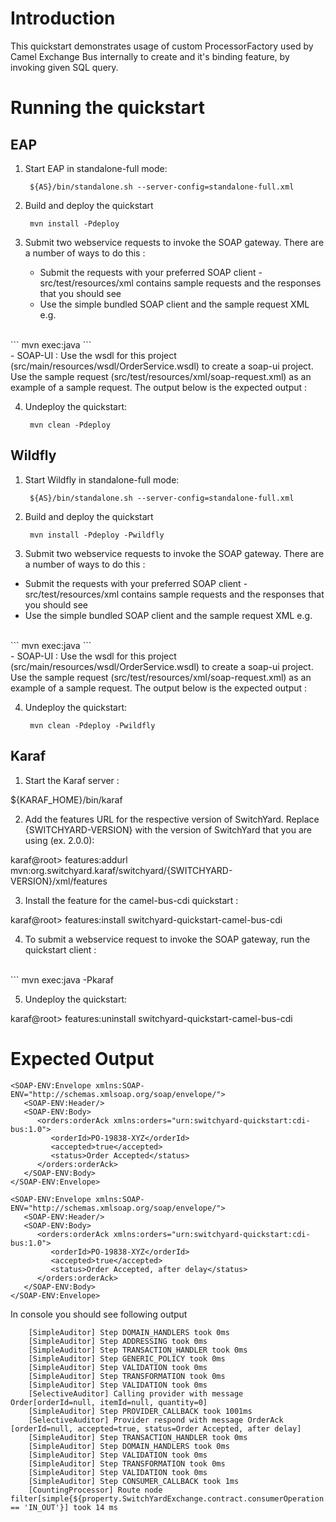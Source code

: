 Introduction
============
This quickstart demonstrates usage of custom ProcessorFactory used by Camel Exchange Bus internally to create and it's binding feature, by invoking given SQL query.

Running the quickstart
======================


EAP
----------
1. Start EAP in standalone-full mode:

        ${AS}/bin/standalone.sh --server-config=standalone-full.xml

2. Build and deploy the quickstart

        mvn install -Pdeploy

3. Submit two webservice requests to invoke the SOAP gateway.  There are a number of ways to do this :
    - Submit the requests with your preferred SOAP client - src/test/resources/xml contains 
      sample requests and the responses that you should see
    - Use the simple bundled SOAP client and the sample request XML e.g.
<br/>
```
            mvn exec:java
```
<br/>
    - SOAP-UI : Use the wsdl for this project (src/main/resources/wsdl/OrderService.wsdl) to 
      create a soap-ui project. Use the sample request (src/test/resources/xml/soap-request.xml) 
      as an example of a sample request. The output below is the expected output : 

4. Undeploy the quickstart:

        mvn clean -Pdeploy


Wildfly
----------
1. Start Wildfly in standalone-full mode:

        ${AS}/bin/standalone.sh --server-config=standalone-full.xml

2. Build and deploy the quickstart

        mvn install -Pdeploy -Pwildfly

3. Submit two webservice requests to invoke the SOAP gateway.  There are a number of ways to do this :
- Submit the requests with your preferred SOAP client - src/test/resources/xml contains 
sample requests and the responses that you should see
- Use the simple bundled SOAP client and the sample request XML e.g.
<br/>
```
        mvn exec:java
```
<br/>
- SOAP-UI : Use the wsdl for this project (src/main/resources/wsdl/OrderService.wsdl) to 
create a soap-ui project. Use the sample request (src/test/resources/xml/soap-request.xml) 
as an example of a sample request. The output below is the expected output : 

4. Undeploy the quickstart:

        mvn clean -Pdeploy -Pwildfly


Karaf
----------
1. Start the Karaf server :

${KARAF_HOME}/bin/karaf

2. Add the features URL for the respective version of SwitchYard.   Replace {SWITCHYARD-VERSION}
with the version of SwitchYard that you are using (ex. 2.0.0): 

karaf@root> features:addurl mvn:org.switchyard.karaf/switchyard/{SWITCHYARD-VERSION}/xml/features

3. Install the feature for the camel-bus-cdi quickstart :

karaf@root> features:install switchyard-quickstart-camel-bus-cdi

4. To submit a webservice request to invoke the SOAP gateway, run the quickstart client :
<br/>
```
mvn exec:java -Pkaraf

5. Undeploy the quickstart:

karaf@root> features:uninstall switchyard-quickstart-camel-bus-cdi



Expected Output
===============
```
<SOAP-ENV:Envelope xmlns:SOAP-ENV="http://schemas.xmlsoap.org/soap/envelope/">
   <SOAP-ENV:Header/>
   <SOAP-ENV:Body>
      <orders:orderAck xmlns:orders="urn:switchyard-quickstart:cdi-bus:1.0">
         <orderId>PO-19838-XYZ</orderId>
         <accepted>true</accepted>
         <status>Order Accepted</status>
      </orders:orderAck>
   </SOAP-ENV:Body>
</SOAP-ENV:Envelope>

<SOAP-ENV:Envelope xmlns:SOAP-ENV="http://schemas.xmlsoap.org/soap/envelope/">
   <SOAP-ENV:Header/>
   <SOAP-ENV:Body>
      <orders:orderAck xmlns:orders="urn:switchyard-quickstart:cdi-bus:1.0">
         <orderId>PO-19838-XYZ</orderId>
         <accepted>true</accepted>
         <status>Order Accepted, after delay</status>
      </orders:orderAck>
   </SOAP-ENV:Body>
</SOAP-ENV:Envelope>
```

In console you should see following output  
```
    [SimpleAuditor] Step DOMAIN_HANDLERS took 0ms  
    [SimpleAuditor] Step ADDRESSING took 0ms  
    [SimpleAuditor] Step TRANSACTION_HANDLER took 0ms  
    [SimpleAuditor] Step GENERIC_POLICY took 0ms  
    [SimpleAuditor] Step VALIDATION took 0ms  
    [SimpleAuditor] Step TRANSFORMATION took 0ms  
    [SimpleAuditor] Step VALIDATION took 0ms  
    [SelectiveAuditor] Calling provider with message Order[orderId=null, itemId=null, quantity=0]  
    [SimpleAuditor] Step PROVIDER_CALLBACK took 1001ms  
    [SelectiveAuditor] Provider respond with message OrderAck [orderId=null, accepted=true, status=Order Accepted, after delay]  
    [SimpleAuditor] Step TRANSACTION_HANDLER took 0ms  
    [SimpleAuditor] Step DOMAIN_HANDLERS took 0ms  
    [SimpleAuditor] Step VALIDATION took 0ms  
    [SimpleAuditor] Step TRANSFORMATION took 0ms  
    [SimpleAuditor] Step VALIDATION took 0ms  
    [SimpleAuditor] Step CONSUMER_CALLBACK took 1ms  
    [CountingProcessor] Route node filter[simple{${property.SwitchYardExchange.contract.consumerOperation.exchangePattern} == 'IN_OUT'}] took 14 ms
```

